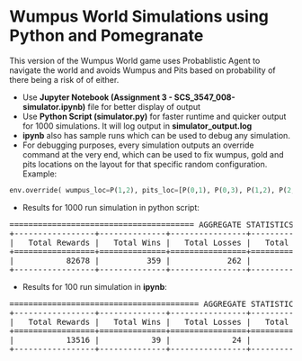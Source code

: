 # Wumpus World Simulations using Python and Pomegranate

This version of the Wumpus World game uses Probablistic Agent to navigate the world and avoids Wumpus and Pits based on probability of there being a risk of of either.

- Use __Jupyter Notebook (Assignment 3 - SCS_3547_008-simulator.ipynb)__ file for better display of output
- Use __Python Script (simulator.py)__ for faster runtime and quicker output for 1000 simulations. It will log output in __simulator_output.log__
- __ipynb__ also has sample runs which can be used to debug any simulation.
- For debugging purposes, every simulation outputs an override command at the very end, which can be used to fix wumpus, gold and pits locations on the layout for that specific random configuration. Example:
```python
env.override( wumpus_loc=P(1,2), pits_loc=[P(0,1), P(0,3), P(1,2), P(2,2), P(2,3)], gold_loc=P(3,3) )
```

- Results for 1000 run simulation in python script:

<pre>
======================================= AGGREGATE STATISTICS FOR 1000 RUNS ========================================
+-----------------+--------------+----------------+-------------------+----------------------+--------------------+
|   Total Rewards |   Total Wins |   Total Losses |   Total Abondoned |   Total Wumpus Kills |   Total Pits Faced |
+=================+==============+================+===================+======================+====================+
|           82678 |          359 |            262 |               379 |                  123 |               2997 |
+-----------------+--------------+----------------+-------------------+----------------------+--------------------+
</pre>

- Results for 100 run simulation in __ipynb__:

<pre>
======================================== AGGREGATE STATISTICS FOR 100 RUNS ========================================
+-----------------+--------------+----------------+-------------------+----------------------+--------------------+
|   Total Rewards |   Total Wins |   Total Losses |   Total Abondoned |   Total Wumpus Kills |   Total Pits Faced |
+=================+==============+================+===================+======================+====================+
|           13516 |           39 |             24 |                37 |                   10 |                271 |
+-----------------+--------------+----------------+-------------------+----------------------+--------------------+
</pre>
